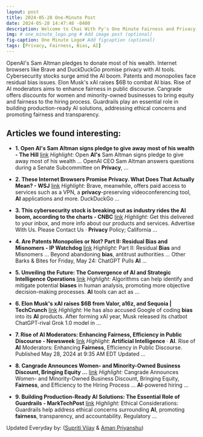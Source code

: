 ```yaml
---
layout: post
title: 2024-05-28 One-Minute Post
date: 2024-05-28 14:47:48 -0400
description: Welcome to Chai With Py's One Minute Fairness and Privacy, which aims to provide you the current happenings in the world of Fairness, Privacy, and AI.
img: # one_minute_logo.png # Add image post (optional)
fig-caption: One Minute Logo# Add figcaption (optional)
tags: [Privacy, Fairness, Bias, AI]
---
```


OpenAI's Sam Altman pledges to donate most of his wealth. Internet browsers like Brave and DuckDuckGo promise privacy with AI tools. Cybersecurity stocks surge amid the AI boom. Patents and monopolies face residual bias issues. Elon Musk's xAI raises $6B to combat AI bias. Rise of AI moderators aims to enhance fairness in public discourse. Cangrade offers discounts for women and minority-owned businesses to bring equity and fairness to the hiring process. Guardrails play an essential role in building production-ready AI solutions, addressing ethical concerns and promoting fairness and transparency.

## Articles we found interesting:

- **1. Open <b>AI&#39;s</b> Sam Altman signs pledge to give away most of his wealth - The Hill** [link](https://thehill.com/policy/technology/4689460-open-ai-sam-altman-giving-pledge-donate-most-wealth-philanthropy/)
_Highlight:_ Open <b>AI&#39;s</b> Sam Altman signs pledge to give away most of his wealth ... OpenAI CEO Sam Altman answers questions during a Senate Subcommittee on <b>Privacy</b>,&nbsp;...

- **2. These Internet Browsers Promise <b>Privacy</b>. What Does That Actually Mean? - WSJ** [link](https://www.wsj.com/tech/cybersecurity/internet-browsing-privacy-99ee0be8)
_Highlight:_ Brave, meanwhile, offers paid access to services such as a VPN, a <b>privacy</b>-preserving videoconferencing tool, <b>AI</b> applications and more. DuckDuckGo&nbsp;...

- **3. This cybersecurity stock is breaking out as industry rides the <b>AI</b> boom, according to the charts - CNBC** [link](https://www.cnbc.com/2024/05/28/this-cybersecurity-stock-is-breaking-out-as-industry-rides-the-ai-boom-according-to-the-charts.html)
_Highlight:_ Get this delivered to your inbox, and more info about our products and services. Advertise With Us. Please Contact Us &middot; <b>Privacy</b> Policy; California&nbsp;...

- **4. Are Patents Monopolies or Not? Part II: Residual <b>Bias</b> and Misnomers - IP Watchdog** [link](https://ipwatchdog.com/2024/05/27/patents-monopolies-not-part-ii-residual-bias-misnomers/id%3D176900/)
_Highlight:_ Part II: Residual <b>Bias</b> and Misnomers ... Beyond abandoning <b>bias</b>, antitrust authorities ... Other Barks &amp; Bites for Friday, May 24: ChatGPT Pulls <b>AI</b>&nbsp;...

- **5. Unveiling the Future: The Convergence of <b>AI</b> and Strategic Intelligence Operations** [link](https://globalsecurityreview.com/unveiling-the-future-the-convergence-of-ai-and-strategic-intelligence-operations/)
_Highlight:_ Algorithms can help identify and mitigate potential <b>biases</b> in human analysis, promoting more objective decision-making processes. <b>AI</b> tools can act as&nbsp;...

- **6. Elon Musk&#39;s xAI raises $6B from Valor, a16z, and Sequoia | TechCrunch** [link](https://techcrunch.com/2024/05/26/elon-musks-xai-raises-6b-from-valor-a16z-and-sequoia/)
_Highlight:_ He has also accused Google of coding <b>bias</b> into its <b>AI</b> products. After forming xAI year, Musk released its chatbot ChatGPT-rival Grok 1.0 model in&nbsp;...

- **7. Rise of <b>AI</b> Moderators: Enhancing <b>Fairness</b>, Efficiency in Public Discourse - Newsweek** [link](https://www.newsweek.com/rise-ai-moderators-enhancing-fairness-efficiency-public-discourse-1905344)
_Highlight:_ <b>Artificial Intelligence</b> &middot; <b>AI</b>. Rise of <b>AI</b> Moderators: Enhancing <b>Fairness</b>, Efficiency in Public Discourse. Published May 28, 2024 at 9:35 AM EDT Updated&nbsp;...

- **8. Cangrade Announces Women- and Minority-Owned Business Discount, Bringing Equity ...** [link](https://www.newswire.com/news/cangrade-announces-women-and-minority-owned-business-discount-bringing-22338027)
_Highlight:_ Cangrade Announces Women- and Minority-Owned Business Discount, Bringing Equity, <b>Fairness</b>, and Efficiency to the Hiring Process ... <b>AI</b>-powered hiring&nbsp;...

- **9. Building Production-Ready <b>AI</b> Solutions: The Essential Role of Guardrails - MarkTechPost** [link](https://www.marktechpost.com/2024/05/27/building-production-ready-ai-solutions-the-essential-role-of-guardrails/)
_Highlight:_ Ethical Considerations: Guardrails help address ethical concerns surrounding <b>AI</b>, promoting <b>fairness</b>, transparency, and accountability. Regulatory&nbsp;...


Updated Everyday by: (<a href="https://supritivijay.github.io/">Supriti Vijay</a> & <a href="https://amanpriyanshu.github.io/">Aman Priyanshu</a>)
